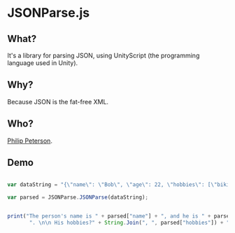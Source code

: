 JSONParse.js
============

What?
-----

It's a library for parsing JSON, using UnityScript (the programming language used in Unity).

Why?
----

Because JSON is the fat-free XML.

Who?
----

[Philip Peterson](http://ironmagma.com/).


Demo
----
```javascript

var dataString = "{\"name\": \"Bob\", \"age\": 22, \"hobbies\": [\"biking\", \"fishing\", \"swimming\"]}";

var parsed = JSONParse.JSONParse(dataString);


print("The person's name is " + parsed["name"] + ", and he is " + parsed["age"].ToString() + 
       ". \n\n His hobbies?" + String.Join(", ", parsed["hobbies"]) + "." );

```
